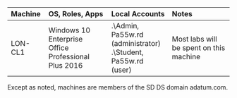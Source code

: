 | Machine | OS, Roles, Apps | Local Accounts | Notes |
| :--- | :--- | :--- | :--- |
|	LON-CL1	| Windows 10 Enterprise<br />Office Professional Plus 2016 | .\Admin, Pa55w.rd<br />(administrator)<br />.\Student, Pa55w.rd<br />(user) | Most labs will be spent on this machine |

Except as noted, machines are members of the SD DS domain adatum.com.
